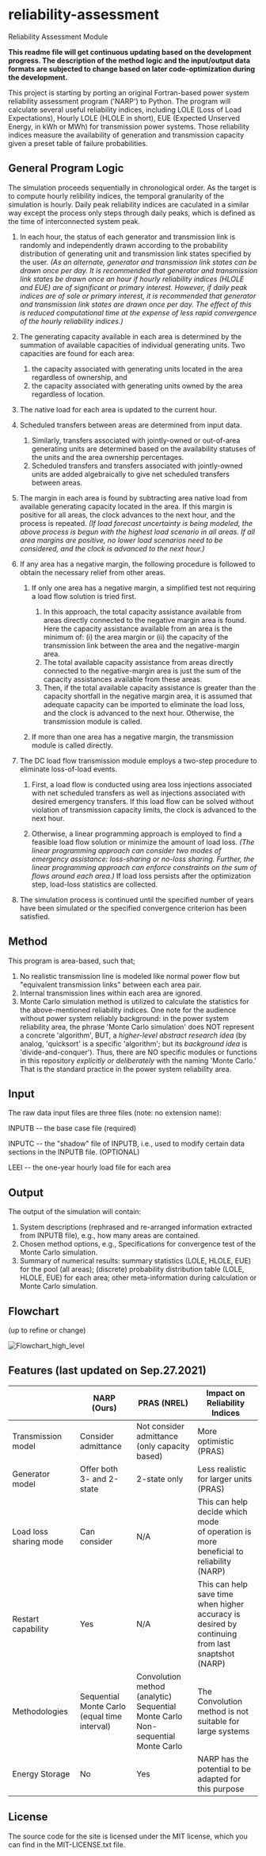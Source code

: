 # reliability-assessment
Reliability Assessment Module

**This readme file will get continuous updating based on the development progress. The description of the method logic and the input/output data formats are subjected to change based on later code-optimization during the development.**

This project is starting by porting an original Fortran-based power system reliability assessment program ('NARP') to Python. The program will calculate several useful reliability indices, including LOLE (Loss of Load Expectations),  Hourly LOLE (HLOLE in short), EUE (Expected Unserved Energy, in kWh or MWh) for transmission power systems. Those reliability indices measure the availability of generation and transmission capacity given a preset table of failure probabilities.

## General Program Logic
The simulation proceeds sequentially in chronological order. As the target is to compute hourly relibility indices, the temporal granularity of the simulation is hourly. Daily peak reliability indices are caculated in a similar way except the process only steps through daily peaks, which is defined as the time of interconnected system peak. 

1) In each hour, the status of each generator and transmission link is randomly and independently drawn according to the probability distribution of generating unit and transmission link states specified by the user. _(As an alternate, generator and transmission link states can be drawn once per day. It is recommended that generator and transmission link states be drawn once an hour if hourly reliability indices (HLOLE and EUE) are of significant or primary interest. However, if daily peak indices are of sole or primary interest, it is recommended that generator and transmission link states are drawn once per day. The effect of this is reduced computational time at the expense of less rapid convergence of the hourly reliability indices.)_

2) The generating capacity available in each area is determined by the summation of available capacities of individual generating units. Two capacities are found for each area:
    1. the capacity associated with generating units located in the area regardless of ownership, and
    2. the capacity associated with generating units owned by the area regardless of location.

3) The native load for each area is updated to the current hour.

4) Scheduled transfers between areas are determined from input data. 
	1. Similarly, transfers associated with jointly-owned or out-of-area generating units are determined based on the availability statuses of the units and the area ownership percentages. 
	2. Scheduled transfers and transfers associated with jointly-owned units are added algebraically to give net scheduled transfers between areas.

5) The margin in each area is found by subtracting area native load from available generating capacity located in the area.
If this margin is positive for all areas, the clock advances to the next hour, and the process is repeated. _(If load forecast uncertainty is being modeled, the above process is begun with the highest load scenario in all areas. If all area margins are positive, no lower load scenarios need to be considered, and the clock is advanced to the next hour.)_

6) If any area has a negative margin, the following procedure is followed to obtain the necessary relief from other areas.

	1. If only one area has a negative margin, a simplified test not requiring a load flow solution is tried first. 
		1. In this approach, the total capacity assistance available from areas directly connected to the negative­ margin area is found. Here the capacity assistance available from an area is the minimum of: (i) the area margin or (ii) the capacity of the transmission link between the area and the negative-margin area. 
		2. The total available capacity assistance from areas directly connected to the negative-margin area is just the sum of the capacity assistances available from these areas. 
		3. Then, if the total available capacity assistance is greater than the capacity shortfall in the negative­ margin area, it is assumed that adequate capacity can be imported to eliminate the load loss, and the clock is advanced to the next hour. Otherwise, the transmission module is called. 

	2. If more than one area has a negative margin, the transmission module is called directly.

7) The DC load flow transmission module employs a two-step procedure to eliminate loss-of-load events. 

	1. First, a load flow is conducted using area loss injections associated with net scheduled transfers as well as injections associated with desired emergency transfers. If this load flow can be solved without violation of transmission capacity limits, the clock is advanced to the next hour. 

	2. Otherwise, a linear programming approach is employed to find a feasible load flow solution or minimize the amount of load loss. _(The linear programming approach can consider two modes of emergency assistance: loss-sharing or no-loss sharing. Further, the linear programming approach can enforce constraints on the sum of flows around each area.)_ If load loss persists after the optimization step, load-loss statistics are collected. 

8) The simulation process is continued until the specified number of years have been simulated or the specified convergence criterion has been satisfied.

## Method
This program is area-based, such that;
1) No realistic transmission line is modeled like normal power flow but "equivalent transmission links" between each area pair.
2) Internal transmission lines within each area are ignored.
3) Monte Carlo simulation method is utilized to calculate the statistics for the above-mentioned reliability indices. One note for the audience without power system reliably background: in the power system reliability area, the phrase 'Monte Carlo simulation' does NOT represent a concrete 'algorithm', BUT, a *higher-level abstract research idea* (by analog, 'quicksort' is a specific 'algorithm'; but its *background idea* is 'divide-and-conquer'). Thus, there are NO specific modules or functions in this repository *explicitly or deliberately* with the naming 'Monte Carlo.' That is the standard practice in the power system reliability area.

## Input 

The raw data input files are three files (note: no extension name): 

INPUTB -- the base case file (required)

INPUTC -- the "shadow" file of INPUTB, i.e., used to modify certain data sections in the INPUTB file. (OPTIONAL)

LEEI -- the one-year hourly load file for each area 

## Output

The output of the simulation will contain:

1) System descriptions (rephrased and re-arranged information extracted from INPUTB file), e.g., how many areas are contained.
2) Chosen method options, e.g., Specifications for convergence test of the Monte Carlo simulation.
3) Summary of numerical results: summary statistics (LOLE, HLOLE, EUE) for the pool (all areas); (discrete) probability distribution table (LOLE, HLOLE, EUE) for each area; other meta-information during calculation or Monte Carlo simulation.

## Flowchart

(up to refine or change)

![Flowchart_high_level](https://user-images.githubusercontent.com/45750983/127577146-133cb8a9-1fc3-48eb-bfd2-6d0f5a0d057e.png)

## Features (last updated on Sep.27.2021)
|  | NARP (Ours) | PRAS (NREL) | Impact on Reliability Indices |
| ------------- | ------------- | ------------- | ------------- |
| Transmission model | Consider admittance | Not consider admittance <br /> (only capacity based) | More optimistic (PRAS) |
| Generator model | Offer both 3- and 2-state | 2-state only | Less realistic for larger units (PRAS) |
| Load loss sharing mode | Can consider | N/A | This can help decide which mode <br /> of operation is more beneficial to <br /> reliability (NARP) |
| Restart capability | Yes | N/A | This can help save time when higher <br /> accuracy is desired by continuing <br /> from last snaptshot (NARP) |
| Methodologies | Sequential Monte Carlo <br /> (equal time interval) | Convolution method (analytic) <br /> Sequential Monte Carlo <br /> Non-sequential Monte Carlo | The Convolution method is not <br /> suitable for large systems | 
| Energy Storage | No | Yes | NARP has the potential to be <br /> adapted for this purpose |


## License

The source code for the site is licensed under the MIT license, which you can find in
the MIT-LICENSE.txt file.
